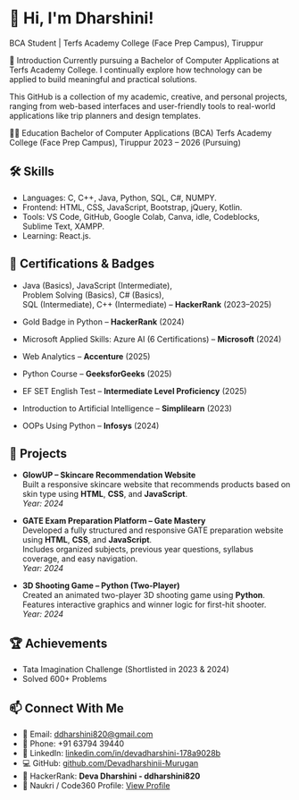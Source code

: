 # 👋 Hi, I'm Dharshini!

BCA Student | Terfs Academy College (Face Prep Campus), Tiruppur

📘 Introduction
Currently pursuing a Bachelor of Computer Applications at Terfs Academy College.
I continually explore how technology can be applied to build meaningful and practical solutions.

This GitHub is a collection of my academic, creative, and personal projects, ranging from web-based interfaces and user-friendly tools to real-world applications like trip planners and design templates.

🧑‍🎓 Education
Bachelor of Computer Applications (BCA)
Terfs Academy College (Face Prep Campus), Tiruppur
2023 – 2026 (Pursuing)

## 🛠️ Skills
- Languages: C, C++, Java, Python, SQL, C#, NUMPY.
- Frontend: HTML, CSS, JavaScript, Bootstrap, jQuery, Kotlin.
- Tools: VS Code, GitHub, Google Colab, Canva, idle, Codeblocks, Sublime Text, XAMPP.
- Learning: React.js.

## 🧠 Certifications & Badges

- Java (Basics), JavaScript (Intermediate),  
  Problem Solving (Basics), C# (Basics),  
  SQL (Intermediate), C++ (Intermediate) – **HackerRank** (2023–2025)

- Gold Badge in Python – **HackerRank** (2024)

- Microsoft Applied Skills: Azure AI (6 Certifications) – **Microsoft** (2024)

- Web Analytics – **Accenture** (2025)

- Python Course – **GeeksforGeeks** (2025)

- EF SET English Test – **Intermediate Level Proficiency** (2025)

- Introduction to Artificial Intelligence – **Simplilearn** (2023)

- OOPs Using Python – **Infosys** (2024)

## 📁 Projects
- **GlowUP – Skincare Recommendation Website**  
  Built a responsive skincare website that recommends products based on skin type using **HTML**, **CSS**, and **JavaScript**.  
  _Year: 2024_

- **GATE Exam Preparation Platform – Gate Mastery**  
  Developed a fully structured and responsive GATE preparation website using **HTML**, **CSS**, and **JavaScript**.  
  Includes organized subjects, previous year questions, syllabus coverage, and easy navigation.  
  _Year: 2024_

- **3D Shooting Game – Python (Two-Player)**  
  Created an animated two-player 3D shooting game using **Python**.  
  Features interactive graphics and winner logic for first-hit shooter.  
  _Year: 2024_

## 🏆 Achievements
- Tata Imagination Challenge (Shortlisted in 2023 & 2024)
- Solved 600+ Problems 

## 📫 Connect With Me

- 📧 Email: [ddharshini820@gmail.com](mailto:ddharshini820@gmail.com)
- 📱 Phone: +91 63794 39440
- 🔗 LinkedIn: [linkedin.com/in/devadharshini-178a9028b](https://www.linkedin.com/in/devadharshini-178a9028b/)
- 💻 GitHub: [github.com/Devadharshinii-Murugan](https://github.com/Devadharshinii-Murugan)
- 🧠 HackerRank: **Deva Dharshini - ddharshini820**
- 💼 Naukri / Code360 Profile: [View Profile](https://www.naukri.com/code360/profile/c4a2dc07-2e2d-4104-a3bd-fe759bdd442a)
